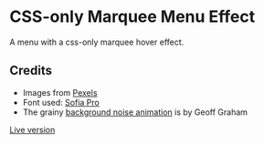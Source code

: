 # CSS-only Marquee Menu Effect

A menu with a css-only marquee hover effect.

## Credits

- Images from [Pexels](https://www.pexels.com/search/people/)
- Font used: [Sofia Pro](https://fonts.adobe.com/fonts/sofia)
- The grainy [background noise animation](https://css-tricks.com/snippets/css/animated-grainy-texture/) is by Geoff Graham

[Live version](https://css-menu-effect.netlify.com/)
